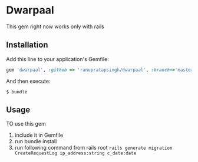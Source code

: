# Dwarpaal

This gem right now works only with rails

## Installation

Add this line to your application's Gemfile:

```ruby
gem 'dwarpaal', :github => 'ranupratapsingh/dwarpaal', :branch=>'master'
```

And then execute:

    $ bundle


## Usage

TO use this gem

 1. include it in Gemfile
 2. run bundle install
 3. run following command from rails root `rails generate migration CreateRequestLog ip_address:string c_date:date`

